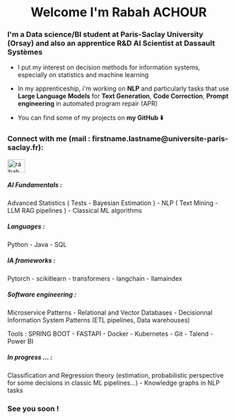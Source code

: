 <h1 align="center"> Welcome I'm Rabah ACHOUR </h1>

<h3 align="left">I'm a Data science/BI student at Paris-Saclay University (Orsay) and also an apprentice R&D AI Scientist at Dassault Systèmes </h3>

- I put my interest on decision methods for information systems, especially on statistics and machine learning  

- In my apprenticeship, i'm working on **NLP** and particularly tasks that use **Large Language Models** for **Text Generation**, **Code Correction**, **Prompt engineering** in automated program repair (APR)

- You can find some of my projects on **my GitHub ⬇️**

<h3 align="left">Connect with me (mail : firstname.lastname@universite-paris-saclay.fr):</h3>
<p align="left">
<a href="https://www.linkedin.com/in/rabah-achour-594335239" target="blank"><img align="center" src="https://raw.githubusercontent.com/rahuldkjain/github-profile-readme-generator/master/src/images/icons/Social/linked-in-alt.svg" alt="rabah achour" height="30" width="40" /></a>
</p>

<h5 align="left">AI Fundamentals :</h5>
Advanced Statistics ( Tests - Bayesian Estimation ) - NLP ( Text Mining - LLM RAG pipelines ) - Classical ML algorithms

<h5 align="left">Languages :</h5>

Python - Java - SQL

<h5 align="left">IA frameworks :</h5>

Pytorch - scikitlearn - transformers - langchain - llamaindex

<h5 align="left">Software engineering :</h5>

Microservice Patterns - Relational and Vector Databases - Decisionnal Information System Patterns (ETL pipelines, Data warehouses)

Tools : SPRING BOOT - FASTAPI - Docker - Kubernetes - Git - Talend - Power BI

<h5 align="left">In progress ... :</h5>

Classification and Regression theory (estimation, probabilistic perspective for some decisions in classic ML pipelines...) - Knowledge graphs in NLP tasks


<h3 align="left">See you soon ! </h3>
